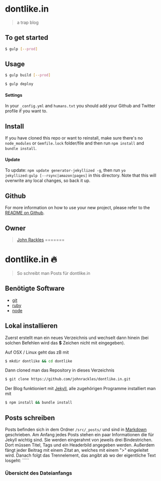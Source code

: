 # dontlike.in

> a trap blog

## To get started

```sh
$ gulp [--prod]
```

## Usage

```sh
$ gulp build [--prod]
```

```sh
$ gulp deploy
```

#### Settings
In your `_config.yml` and `humans.txt` you should add your Github and Twitter
profile if you want to.

## Install
If you have cloned this repo or want to reinstall, make sure there&#39;s no
`node_modules` or `Gemfile.lock` folder/file and then run `npm install` and
`bundle install`.

#### Update
To update: `npm update generator-jekyllized -g`, then run `yo jekyllized:gulp
[--rsync|amazon|pages]` in this directory. Note that this will overwrite any
local changes, so back it up.

## Github
For more information on how to use your new project, please refer to the [README
on Github](https://github.com/sondr3/generator-jekyllized).

## Owner

> [John Rackles](https://dontlike.in)
=======
# dontlike.in :fire:

> So schreibt man Posts für dontlike.in

## Benötigte Software
- [git](https://git-scm.com/downloads)
- [ruby](https://www.ruby-lang.org/en/downloads/)
- [node](https://nodejs.org/en/download/)

## Lokal installieren
Zuerst erstellt man ein neues Verzeichnis und wechselt dann hinein (bei solchen Befehlen wird das **$** Zeichen nicht mit eingegeben).

Auf OSX / Linux geht das zB mit
```sh
$ mkdir dontlike && cd dontlike
```

Dann cloned man das Repository in dieses Verzeichnis
```sh
$ git clone https://github.com/johnrackles/dontlike.in.git
```

Der Blog funktioniert mit [Jekyll](https://jekyllrb.com/), alle zugehörigen Programme installiert man mit
```sh
$ npm install && bundle install
```

## Posts schreiben
Posts befinden sich in dem Ordner ```/src/_posts/``` und sind in [Markdown](https://github.com/adam-p/markdown-here/wiki/Markdown-Cheatsheet) geschrieben. Am Anfang jedes Posts stehen ein paar Informationen die für Jekyll wichtig sind. Sie werden eingerahmt von jeweils drei Bindestrichen. Dort müssen Titel, Tags und ein Headerbild angegeben werden. Außerdem fängt jeder Beitrag mit einem Zitat an, welches mit einem ">" eingeleitet wird. Danach folgt das Trennelement, das angibt ab wo der eigentliche Text losgeht: ```<!--more-->``

### Übersicht des Dateianfangs
